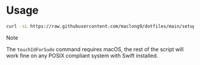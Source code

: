 # Usage

``` sh
curl -sL https://raw.githubusercontent.com/maclong9/dotfiles/main/setup.swift | sudo swift -
```

> [!NOTE]
> The `touchIdForSudo` command requires macOS, the rest of the script will work fine on any POSIX compliant system with Swift installed.
